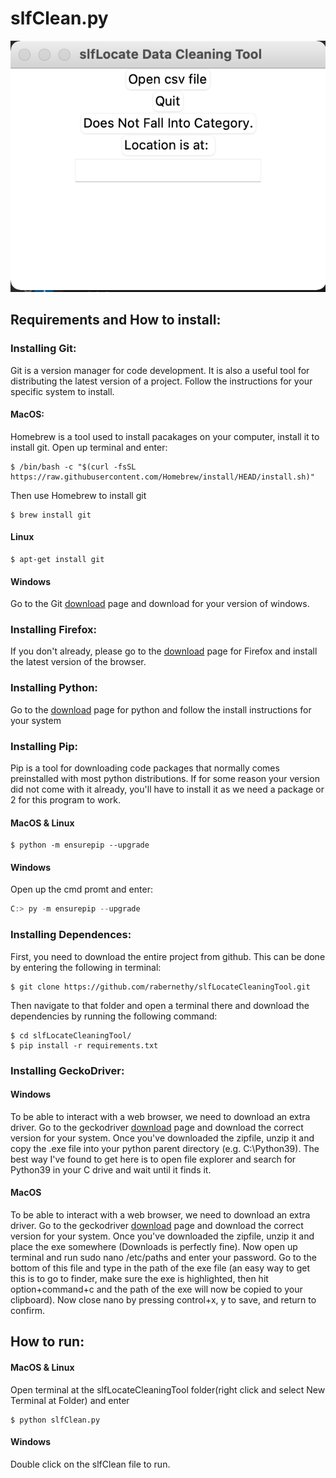 # slfClean.py
![dashexample](/img/pic2.png)
## Requirements and How to install:

### Installing Git:
Git is a version manager for code development. It is also a useful tool for distributing the latest version of a project. Follow the instructions for your specific system to install.

#### **MacOS:**
Homebrew is a tool used to install pacakages on your computer, install it to install git.
Open up terminal and enter:
```shell
$ /bin/bash -c "$(curl -fsSL https://raw.githubusercontent.com/Homebrew/install/HEAD/install.sh)"
```
Then use Homebrew to install git
```shell
$ brew install git
```

#### **Linux**
```shell
$ apt-get install git
```

#### **Windows**
Go to the Git [download](https://git-scm.com/download/win) page and download for your version of windows.

### Installing Firefox:
If you don't already, please go to the [download](https://www.mozilla.org/en-US/firefox/new/) page for Firefox and install the latest version of the browser.

### Installing Python:
Go to the [download](https://www.python.org/downloads/) page for python and follow the install instructions for your system

### Installing Pip:
Pip is a tool for downloading code packages that normally comes preinstalled with most python distributions. If for some reason your version did not come with it already, you'll have to install it as we need a package or 2 for this program to work.

#### **MacOS & Linux**
```shell
$ python -m ensurepip --upgrade
```

#### **Windows**
Open up the cmd promt and enter:
```powershell
C:> py -m ensurepip --upgrade
```

### Installing Dependences:
First, you need to download the entire project from github. This can be done by entering the following in terminal:
```shell
$ git clone https://github.com/rabernethy/slfLocateCleaningTool.git
```
Then navigate to that folder and open a terminal there and download the dependencies by running the following command:
```shell
$ cd slfLocateCleaningTool/
$ pip install -r requirements.txt
```

### Installing GeckoDriver:
#### Windows 
To be able to interact with a web browser, we need to download an extra driver. Go to the geckodriver [download](https://github.com/mozilla/geckodriver/releases) page and download the correct version for your system. Once you've downloaded the zipfile, unzip it and copy the .exe file into your python parent directory (e.g. C:\\Python39). The best way I've found to get here is to open file explorer and search for Python39 in your C drive and wait until it finds it.
#### **MacOS**
To be able to interact with a web browser, we need to download an extra driver. Go to the geckodriver [download](https://github.com/mozilla/geckodriver/releases) page and download the correct version for your system. Once you've downloaded the zipfile, unzip it and place the exe somewhere (Downloads is perfectly fine). Now open up terminal and run sudo nano /etc/paths and enter your password. Go to the bottom of this file and type in the path of the exe file (an easy way to get this is to go to finder, make sure the exe is highlighted, then hit option+command+c and the path of the exe will now be copied to your clipboard). Now close nano by pressing control+x, y to save, and return to confirm.

## How to run:
#### **MacOS & Linux**
Open terminal at the slfLocateCleaningTool folder(right click and select New Terminal at Folder) and enter
``` shell
$ python slfClean.py
```

#### **Windows**
Double click on the slfClean file to run.
